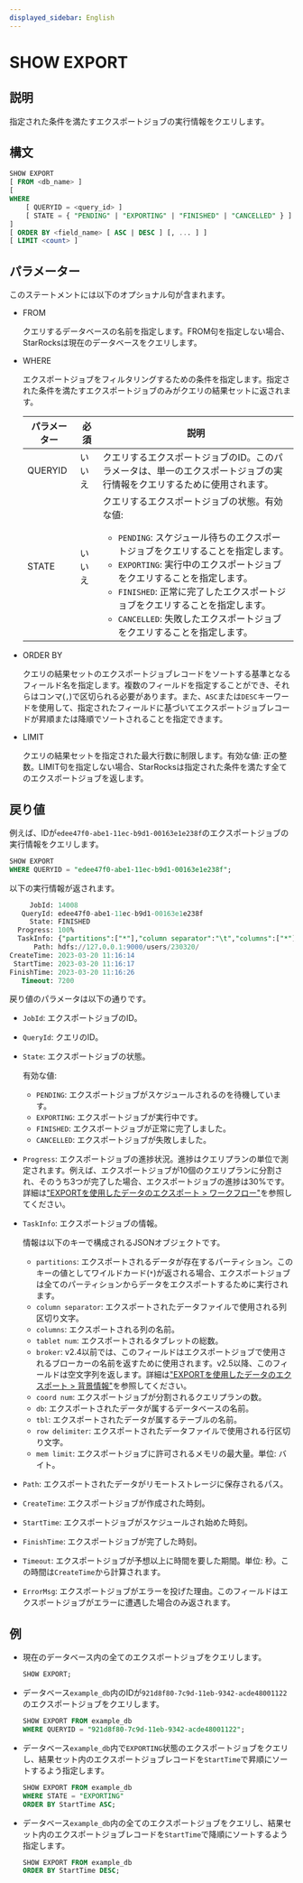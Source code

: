 ```yaml
---
displayed_sidebar: English
---
```


# SHOW EXPORT

## 説明

指定された条件を満たすエクスポートジョブの実行情報をクエリします。

## 構文

```SQL
SHOW EXPORT
[ FROM <db_name> ]
[
WHERE
    [ QUERYID = <query_id> ]
    [ STATE = { "PENDING" | "EXPORTING" | "FINISHED" | "CANCELLED" } ]
]
[ ORDER BY <field_name> [ ASC | DESC ] [, ... ] ]
[ LIMIT <count> ]
```

## パラメーター

このステートメントには以下のオプショナル句が含まれます。

- FROM

  クエリするデータベースの名前を指定します。FROM句を指定しない場合、StarRocksは現在のデータベースをクエリします。

- WHERE

  エクスポートジョブをフィルタリングするための条件を指定します。指定された条件を満たすエクスポートジョブのみがクエリの結果セットに返されます。

  | **パラメーター** | **必須** | **説明**                                              |
  | ------------- | ------------ | ------------------------------------------------------------ |
  | QUERYID       | いいえ           | クエリするエクスポートジョブのID。このパラメータは、単一のエクスポートジョブの実行情報をクエリするために使用されます。 |
  | STATE         | いいえ           | クエリするエクスポートジョブの状態。有効な値:<ul><li>`PENDING`: スケジュール待ちのエクスポートジョブをクエリすることを指定します。</li><li>`EXPORTING`: 実行中のエクスポートジョブをクエリすることを指定します。</li><li>`FINISHED`: 正常に完了したエクスポートジョブをクエリすることを指定します。</li><li>`CANCELLED`: 失敗したエクスポートジョブをクエリすることを指定します。</li></ul> |

- ORDER BY

  クエリの結果セットのエクスポートジョブレコードをソートする基準となるフィールド名を指定します。複数のフィールドを指定することができ、それらはコンマ(`,`)で区切られる必要があります。また、`ASC`または`DESC`キーワードを使用して、指定されたフィールドに基づいてエクスポートジョブレコードが昇順または降順でソートされることを指定できます。

- LIMIT

  クエリの結果セットを指定された最大行数に制限します。有効な値: 正の整数。LIMIT句を指定しない場合、StarRocksは指定された条件を満たす全てのエクスポートジョブを返します。

## 戻り値

例えば、IDが`edee47f0-abe1-11ec-b9d1-00163e1e238f`のエクスポートジョブの実行情報をクエリします。

```SQL
SHOW EXPORT
WHERE QUERYID = "edee47f0-abe1-11ec-b9d1-00163e1e238f";
```

以下の実行情報が返されます。

```SQL
     JobId: 14008
   QueryId: edee47f0-abe1-11ec-b9d1-00163e1e238f
     State: FINISHED
  Progress: 100%
  TaskInfo: {"partitions":["*"],"column separator":"\t","columns":["*"],"tablet num":10,"broker":"","coord num":1,"db":"db0","tbl":"tbl_simple","row delimiter":"\n","mem limit":2147483648}
      Path: hdfs://127.0.0.1:9000/users/230320/
CreateTime: 2023-03-20 11:16:14
 StartTime: 2023-03-20 11:16:17
FinishTime: 2023-03-20 11:16:26
   Timeout: 7200
```

戻り値のパラメータは以下の通りです。

- `JobId`: エクスポートジョブのID。
- `QueryId`: クエリのID。
- `State`: エクスポートジョブの状態。

  有効な値:

  - `PENDING`: エクスポートジョブがスケジュールされるのを待機しています。
  - `EXPORTING`: エクスポートジョブが実行中です。
  - `FINISHED`: エクスポートジョブが正常に完了しました。
  - `CANCELLED`: エクスポートジョブが失敗しました。

- `Progress`: エクスポートジョブの進捗状況。進捗はクエリプランの単位で測定されます。例えば、エクスポートジョブが10個のクエリプランに分割され、そのうち3つが完了した場合、エクスポートジョブの進捗は30%です。詳細は["EXPORTを使用したデータのエクスポート > ワークフロー"](../../../unloading/Export.md#workflow)を参照してください。
- `TaskInfo`: エクスポートジョブの情報。

  情報は以下のキーで構成されるJSONオブジェクトです。

  - `partitions`: エクスポートされるデータが存在するパーティション。このキーの値としてワイルドカード(`*`)が返される場合、エクスポートジョブは全てのパーティションからデータをエクスポートするために実行されます。
  - `column separator`: エクスポートされたデータファイルで使用される列区切り文字。
  - `columns`: エクスポートされる列の名前。
  - `tablet num`: エクスポートされるタブレットの総数。
  - `broker`: v2.4以前では、このフィールドはエクスポートジョブで使用されるブローカーの名前を返すために使用されます。v2.5以降、このフィールドは空文字列を返します。詳細は["EXPORTを使用したデータのエクスポート > 背景情報"](../../../unloading/Export.md#background-information)を参照してください。
  - `coord num`: エクスポートジョブが分割されるクエリプランの数。
  - `db`: エクスポートされたデータが属するデータベースの名前。
  - `tbl`: エクスポートされたデータが属するテーブルの名前。
  - `row delimiter`: エクスポートされたデータファイルで使用される行区切り文字。
  - `mem limit`: エクスポートジョブに許可されるメモリの最大量。単位: バイト。

- `Path`: エクスポートされたデータがリモートストレージに保存されるパス。
- `CreateTime`: エクスポートジョブが作成された時刻。
- `StartTime`: エクスポートジョブがスケジュールされ始めた時刻。
- `FinishTime`: エクスポートジョブが完了した時刻。
- `Timeout`: エクスポートジョブが予想以上に時間を要した期間。単位: 秒。この時間は`CreateTime`から計算されます。
- `ErrorMsg`: エクスポートジョブがエラーを投げた理由。このフィールドはエクスポートジョブがエラーに遭遇した場合のみ返されます。

## 例

- 現在のデータベース内の全てのエクスポートジョブをクエリします。

  ```SQL
  SHOW EXPORT;
  ```

- データベース`example_db`内のIDが`921d8f80-7c9d-11eb-9342-acde48001122`のエクスポートジョブをクエリします。

  ```SQL
  SHOW EXPORT FROM example_db
  WHERE QUERYID = "921d8f80-7c9d-11eb-9342-acde48001122";
  ```

- データベース`example_db`内で`EXPORTING`状態のエクスポートジョブをクエリし、結果セット内のエクスポートジョブレコードを`StartTime`で昇順にソートするよう指定します。

  ```SQL
  SHOW EXPORT FROM example_db
  WHERE STATE = "EXPORTING"
  ORDER BY StartTime ASC;
  ```

- データベース`example_db`内の全てのエクスポートジョブをクエリし、結果セット内のエクスポートジョブレコードを`StartTime`で降順にソートするよう指定します。

  ```SQL
  SHOW EXPORT FROM example_db
  ORDER BY StartTime DESC;
  ```
